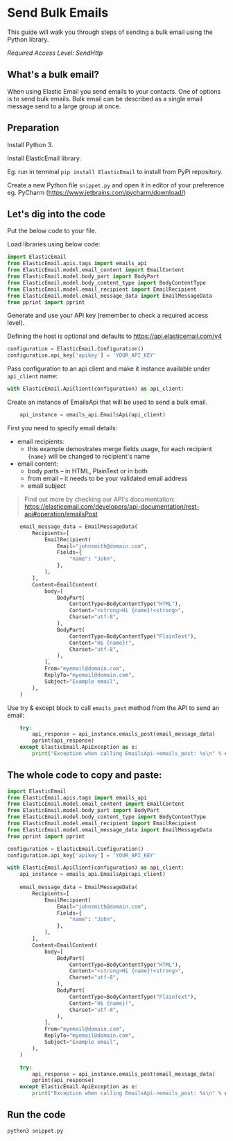 # Send Bulk Emails

This guide will walk you through steps of sending a bulk email using the Python library. 

*Required Access Level: SendHttp*

## What's a bulk email?
When using Elastic Email you send emails to your contacts. One of options is to send bulk emails. Bulk email can be described as a single email message send to a large group at once.


## Preparation
Install Python 3.

Install ElasticEmail library.

Eg. run in terminal `pip install ElasticEmail` to install from PyPi repository.

Create a new Python file `snippet.py` and open it in editor of your preference eg. PyCharm (https://www.jetbrains.com/pycharm/download/)

## Let's dig into the code

Put the below code to your file.

Load libraries using below code:

```python
import ElasticEmail
from ElasticEmail.apis.tags import emails_api
from ElasticEmail.model.email_content import EmailContent
from ElasticEmail.model.body_part import BodyPart
from ElasticEmail.model.body_content_type import BodyContentType
from ElasticEmail.model.email_recipient import EmailRecipient
from ElasticEmail.model.email_message_data import EmailMessageData
from pprint import pprint
```

Generate and use your API key (remember to check a required access level).

Defining the host is optional and defaults to https://api.elasticemail.com/v4

```python
configuration = ElasticEmail.Configuration()
configuration.api_key['apikey'] = 'YOUR_API_KEY'
```

Pass configuration to an api client and make it instance available under `api_client` name:
```python
with ElasticEmail.ApiClient(configuration) as api_client:
```

Create an instance of EmailsApi that will be used to send a bulk email.

```python
    api_instance = emails_api.EmailsApi(api_client)
```

First you need to specify email details:
- email recipients:
    - this example demostrates merge fields usage, for each recipient `{name}` will be changed to recipient's name
- email content:
    - body parts – in HTML, PlainText or in both
    - from email – it needs to be your validated email address
    - email subject

> Find out more by checking our API's documentation: https://elasticemail.com/developers/api-documentation/rest-api#operation/emailsPost


```python
    email_message_data = EmailMessageData(
        Recipients=[
            EmailRecipient(
                Email="johnsmith@domain.com",
                Fields={
                    "name": "John",
                },
            ),
        ],
        Content=EmailContent(
            body=[
                BodyPart(
                    ContentType=BodyContentType("HTML"),
                    Content="<strong>Hi {name}!<strong>",
                    Charset="utf-8",
                ),
                BodyPart(
                    ContentType=BodyContentType("PlainText"),
                    Content="Hi {name}!",
                    Charset="utf-8",
                ),
            ],
            From="myemail@domain.com",
            ReplyTo="myemail@domain.com",
            Subject="Example email",
        ),
    )
```

Use try & except block to call `emails_post` method from the API to send an email: 

```python
    try:
        api_response = api_instance.emails_post(email_message_data)
        pprint(api_response)
    except ElasticEmail.ApiException as e:
        print("Exception when calling EmailsApi->emails_post: %s\n" % e)
```


## The whole code to copy and paste:

```python
import ElasticEmail
from ElasticEmail.apis.tags import emails_api
from ElasticEmail.model.email_content import EmailContent
from ElasticEmail.model.body_part import BodyPart
from ElasticEmail.model.body_content_type import BodyContentType
from ElasticEmail.model.email_recipient import EmailRecipient
from ElasticEmail.model.email_message_data import EmailMessageData
from pprint import pprint

configuration = ElasticEmail.Configuration()
configuration.api_key['apikey'] = 'YOUR_API_KEY'

with ElasticEmail.ApiClient(configuration) as api_client:
    api_instance = emails_api.EmailsApi(api_client)
    
    email_message_data = EmailMessageData(
        Recipients=[
            EmailRecipient(
                Email="johnsmith@domain.com",
                Fields={
                    "name": "John",
                },
            ),
        ],
        Content=EmailContent(
            body=[
                BodyPart(
                    ContentType=BodyContentType("HTML"),
                    Content="<strong>Hi {name}!<strong>",
                    Charset="utf-8",
                ),
                BodyPart(
                    ContentType=BodyContentType("PlainText"),
                    Content="Hi {name}!",
                    Charset="utf-8",
                ),
            ],
            From="myemail@domain.com",
            ReplyTo="myemail@domain.com",
            Subject="Example email",
        ),
    )

    try:
        api_response = api_instance.emails_post(email_message_data)
        pprint(api_response)
    except ElasticEmail.ApiException as e:
        print("Exception when calling EmailsApi->emails_post: %s\n" % e)
```

## Run the code
```
python3 snippet.py
```
